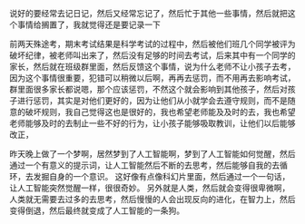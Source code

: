 说好的要经常去记日记，然后又经常忘记了，然后忙于其他一些事情，然后就把这个事情给搁置了，我就觉得还是要记录一下

前两天殊途考，期末考试结果是科学考试的过程中，然后被他们班几个同学被评为破坏纪律，被老师叫出来了，然后没有足够的时间去考试，后来其中有一个同学的家长，然后就在班级群里面，然后反馈这个事情，说为什么老师不让小孩子去考，因为这个事情很重要，犯错可以稍微以后啊，再再去惩罚，而不用再去影响考试，群里面很多家长都说嗯，那个应该惩罚，不然这个就会影响到其他孩子，然后对孩子进行惩罚，其实是对他们更好的，因为让他们从小就学会去遵守规则，而不是随意的破坏规则，我自己觉得这也是很好的，我也希望老师能及及时的去，我也希望老师能够及时的去制止一些不好的行为，让小孩子能够吸取教训，让他们以后能够改正，

昨天晚上做了一个梦啊，居然梦到了人工智能啊，梦到了人工智能如何觉醒，然后通过一个有意义的提示词，让人工智能然后不断的去思考，然后能够自我的去循环，去发掘自身的一个意识。
这好像有点像科幻片里面，然后通过一个一句话，让人工智能突然觉醒一样，很很奇妙。
另外就是人类，然后就会变得很卑微啊，人类就无需要去过多的去思考，然后慢慢的人会出现反向的进化，在智力上，然后变得倒退，然后最终就变成了人工智能的一条狗。
